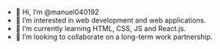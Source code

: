 - 👋 Hi, I’m @manuel040192
- 👀 I’m interested in web development and web applications.
- 🌱 I’m currently learning HTML, CSS, JS and React.js.
- 💞️ I’m looking to collaborate on a long-term work partnership.

<!---
manuel040192/manuel040192 is a ✨ special ✨ repository because its `README.md` (this file) appears on your GitHub profile.
You can click the Preview link to take a look at your changes.
--->
